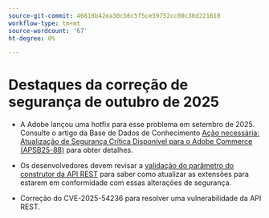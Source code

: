 ```yaml
---
source-git-commit: 46816b42ea30cb6c5f5ce59752cc00c38d221610
workflow-type: tm+mt
source-wordcount: '67'
ht-degree: 0%

---
```

# Destaques da correção de segurança de outubro de 2025

* A Adobe lançou uma hotfix para esse problema em setembro de 2025. Consulte o artigo da Base de Dados de Conhecimento [Ação necessária: Atualização de Segurança Crítica Disponível para o Adobe Commerce (APSB25-88)](https://experienceleague.adobe.com/pt-br/docs/experience-cloud-kcs/kbarticles/ka-27397) para obter detalhes.<!-- AC-15379 -->

* Os desenvolvedores devem revisar a [validação do parâmetro do construtor da API REST](https://developer.adobe.com/commerce/php/development/components/web-api/services/#rest-api-constructor-parameter-validation) para saber como atualizar as extensões para estarem em conformidade com essas alterações de segurança.

* Correção do CVE-2025-54236 para resolver uma vulnerabilidade da API REST.




